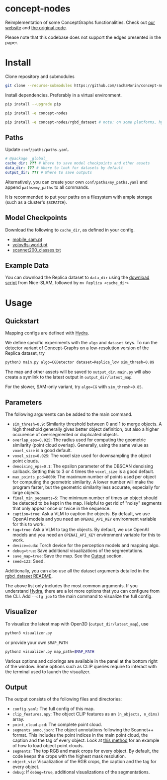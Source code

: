 # concept-nodes
Reimplementation of some ConceptGraphs functionalities. Check out [our website](https://concept-graphs.github.io/) and [the original code](https://github.com/concept-graphs/concept-graphs).

Please note that this codebase does not support the edges presented in the paper.

# Install
Clone repository and submodules
```bash
git clone --recurse-submodules https://github.com/sachaMorin/concept-nodes.git
```

Install dependencies. Preferably in a virtual environment.
```bash
pip install --upgrade pip
```
```bash
pip install -e concept-nodes
```
```bash
pip install -e concept-nodes/rgbd_dataset # note: on some platforms, hydra might have trouble instantiating modules in this directory. To fix this, you can `ln -s` to it such that it is also found at the root of this repository
```
## Paths 
Update `conf/paths/paths.yaml`.

```yaml
# @package _global_
cache_dir: ??? # Where to save model checkpoints and other assets
data_dir: ??? # Where to look for datasets by default
output_dir: ??? # Where to save outputs
```
Alternatively, you can create your own `conf/paths/my_paths.yaml` and append `paths=my_paths` to all commands.

It is recommended to put your paths on a filesystem with ample storage (such as a cluster's `$SCRATCH`).

## Model Checkpoints
Download the following to ```cache_dir```, as defined in your config.
 * [mobile_sam.pt](https://github.com/ultralytics/assets/releases/download/v8.2.0/mobile_sam.pt)
 * [yolov8s-world.pt](https://github.com/ultralytics/assets/releases/download/v8.2.0/yolov8s-world.pt)
 * [scannet200_classes.txt](https://raw.githubusercontent.com/concept-graphs/concept-graphs/66175d63f466d264edce9f1fb6987c5ba1dcac0e/conceptgraph/scannet200_classes.txt)

## Example Data
You can download the Replica dataset to `data_dir` using the 
[download script](https://github.com/cvg/nice-slam/blob/master/scripts/download_replica.sh) from Nice-SLAM, followed by `mv Replica <cache_dir>`

# Usage
## Quickstart

Mapping configs are defined with [Hydra](https://hydra.cc/docs/intro/). 

We define specific experiments with the `algo` and `dataset` keys. To run the detector variant of Concept-Graphs on a low-resolution
version of the Replica dataset, try

```bash
python3 main.py algo=CGDetector dataset=Replica_low sim_thresh=0.89
```
The map and other assets will be saved to `output_dir`. `main.py` will also create
a symlink to the latest output in `output_dir/latest_map`.

For the slower, SAM-only variant, try `algo=CG` with `sim_thresh=0.85`.

## Parameters

The following arguments can be added to the main command.

* `sim_thresh=0.9`: Similarity threshold between 0 and 1 to merge objects. A high threshold generally gives better object definition, but also a higher occurence of oversegmented or duplicated objects.
* `overlap_eps=0.025`: The radius used for computing the geometric similarity (point cloud overlap). Generally, using the same value as `voxel_size` is a good default.
* `voxel_size=0.025`: The voxel size used for downsampling the object point clouds.
* `denoising_eps=0.1`: The epsilon parameter of the DBSCAN denoising callback. Setting this to 3 or 4 times the `voxel_size` is a good default.
* `max_points_pcd=8000`: The maximum number of points used per object for computing the geometric similarity. A lower number will make the program faster, but the geometric similarity less accurate, especially for large objects.
* `final_min_segments=5`: The minimum number of times an object should be detected to be kept in the map. Helpful to get rid of "noisy" segments that only appear once or twice in the sequence.
* `caption=true`: Ask a VLM to caption the objects. By default, we use OpenAI models and you need an `OPENAI_API_KEY` environment variable for this to work.
* `tag=true`: Ask a VLM to tag the objects. By default, we use OpenAI models and you need an `OPENAI_API_KEY` environment variable for this to work.
* `device=cuda`: Torch device for the perception models and mapping algo.
* `debug=true`: Save additional visualizations of the segmentations.
* `save_map=true`: Save the map. See the [Output](#output) section.
* `seed=123`: Seed.

Additionally, you can also use all the dataset arguments detailed in the [rgbd_dataset README](https://github.com/sachaMorin/rgbd_dataset).

The above list only includes the most common arguments. If you understand [Hydra](https://hydra.cc/docs/intro/), there are a lot more options that you can configure from the CLI. Add `--cfg job` to the main command to visualize the full config.


## Visualizer
To visualize the latest map with Open3D (`output_dir/latest_map`), use
```bash
python3 visualizer.py
```
or provide your own `$MAP_PATH`
```bash
python3 visualizer.py map_path=$MAP_PATH
```

Various options and colorings are available in the panel
at the bottom right of the window. Some options such as CLIP
queries require to interact with the terminal used to 
launch the visualizer.

## Output
The output consists of the following files and directories:
* `config.yaml`: The full config of this map.
* `clip_features.npy`: The object CLIP features as an `(n_objects, n_dims)` array.
* `point_cloud.pcd`: The complete point cloud.
* `segments_anno.json`: The object annotations following the Scannet++ format. This includes the point indices in the main point cloud, the caption and the tag of every object. Look at [this method](https://github.com/sachaMorin/concept-nodes/blob/791677da1f3de3e007fff0b4bb8f1478d2fe0c61/visualizer.py#L172) for an example of how to load object point clouds.
* `segments`: The top RGB and mask crops for every object. By default, the code keeps the crops with the highest mask resolution.
* `object_viz`: Visualization of the RGB crops, the caption and the tag for every object.
* `debug`: If `debug=true`, additional visualizations of the segmentations.

